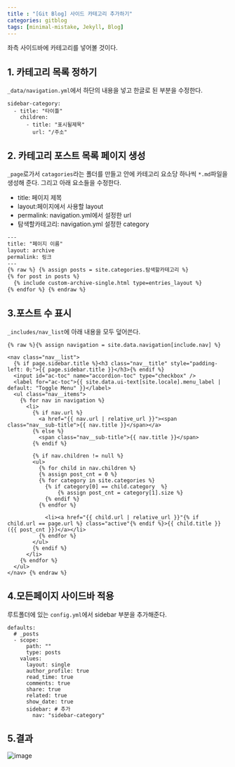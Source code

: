 ```yaml
---
title : "[Git Blog] 사이드 카테고리 추가하기"
categories: gitblog
tags: [minimal-mistake, Jekyll, Blog]
---
```

좌측 사이드바에 카테고리를 넣어볼 것이다.

## 1. 카테고리 목록 정하기
`_data/navigation.yml`에서 하단의 내용을 넣고 한글로 된 부분을 수정한다.
```
sidebar-category:
  - title: "타이틀"
    children:
      - title: "표시될제목"
        url: "/주소"
```

## 2. 카테고리 포스트 목록 페이지 생성
`_page`로가서 `catagories`라는 폴더를 만들고 안에 카테고리 요소당 하나씩 `*.md`파일을 생성해 준다. 그리고 아래 요소들을 수정한다.
- title: 페이지 제목
- layout:페이지에서 사용할 layout
- permalink: navigation.yml에서 설정한 url
- 탐색할카테고리: navigation.yml 설정한 category


~~~html
---
title: "페이지 이름"
layout: archive
permalink: 링크
---
{% raw %} {% assign posts = site.categories.탐색할카테고리 %}
{% for post in posts %}
  {% include custom-archive-single.html type=entries_layout %}
{% endfor %} {% endraw %}
~~~

## 3.포스트 수 표시
`_includes/nav_list`에 아래 내용을 모두 덮어쓴다.
```
{% raw %}{% assign navigation = site.data.navigation[include.nav] %}

<nav class="nav__list">
  {% if page.sidebar.title %}<h3 class="nav__title" style="padding-left: 0;">{{ page.sidebar.title }}</h3>{% endif %}
  <input id="ac-toc" name="accordion-toc" type="checkbox" />
  <label for="ac-toc">{{ site.data.ui-text[site.locale].menu_label | default: "Toggle Menu" }}</label>
  <ul class="nav__items">
    {% for nav in navigation %}
      <li>
        {% if nav.url %}
          <a href="{{ nav.url | relative_url }}"><span class="nav__sub-title">{{ nav.title }}</span></a>
        {% else %}
          <span class="nav__sub-title">{{ nav.title }}</span>
        {% endif %}

        {% if nav.children != null %}
        <ul>
          {% for child in nav.children %}
          {% assign post_cnt = 0 %}
          {% for category in site.categories %}
            {% if category[0] == child.category  %}
                {% assign post_cnt = category[1].size %}
            {% endif %}
          {% endfor %}

            <li><a href="{{ child.url | relative_url }}"{% if child.url == page.url %} class="active"{% endif %}>{{ child.title }}({{ post_cnt }})</a></li>
          {% endfor %}
        </ul>
        {% endif %}
      </li>
    {% endfor %}
  </ul>
</nav> {% endraw %}
```

## 4.모든페이지 사이드바 적용
루트폴더에 있는 `config.yml`에서 sidebar 부분을 추가해준다.
```
defaults:
  # _posts
  - scope:
      path: ""
      type: posts
    values:
      layout: single
      author_profile: true
      read_time: true
      comments: true
      share: true
      related: true
      show_date: true
      sidebar: # 추가
        nav: "sidebar-category"
```

## 5.결과
![image](https://github.com/mohitto55/mohitto55.github.io/assets/154340583/12ef844b-9baa-4af1-8096-dd9c8ab1571c)
